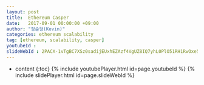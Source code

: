 ```yaml
---
layout: post
title:  Ethereum Casper
date:   2017-09-01 00:00:00 +09:00
author: "정순형(Kevin)"
categories: ethereum scalability
tag: [ethereum, scalability, casper]
youtubeId :
slideWebId : 2PACX-1vTgBC7XSz0sadijEUxhEZAzf4VgUZ8IQ7yhL0PlO51RH1RwOxe5BabZCQIxr_fztz35_k0wGw30bIon
---
```

* content
{:toc}
{% include youtubePlayer.html id=page.youtubeId %}
{% include slidePlayer.html id=page.slideWebId %}
